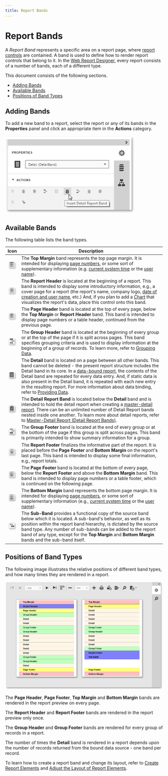 ```yaml
---
title: Report Bands
---
```

# Report Bands
A _Report Band_ represents a specific area on a report page, where [report controls](../../../../interface-elements-for-web/articles/report-designer/report-elements/report-controls.md) are contained. A band is used to define how to render report controls that belong to it. In the [Web Report Designer](../../../../interface-elements-for-web/articles/report-designer.md),  every report consists of a number of bands, each of a different type.

This document consists of the following sections.
* [Adding Bands](#adding)
* [Available Bands](#bands)
* [Positions of Band Types](#position)

## <a name="adding"/>Adding Bands
To add a new band to a report, select the report or any of its bands in the **Properties** panel and click an appropriate item in the **Actions** category.

![web-report-designer-insert-bands](../../../images/Img122360.png)

## <a name="bands"/>Available Bands
The following table lists the band types.

| Icon | Description |
|---|---|
| ![eud-create-report-elements-11](../../../images/Img119258.png) | The **Top Margin** band represents the top page margin. It is intended for displaying [page numbers](../../../../interface-elements-for-web/articles/report-designer/creating-reports/add-details-about-a-report/add-page-numbers-and-system-information-to-a-report.md), or some sort of supplementary information (e.g. [current system time](../../../../interface-elements-for-web/articles/report-designer/creating-reports/add-details-about-a-report/add-page-numbers-and-system-information-to-a-report.md) or the [user name](../../../../interface-elements-for-web/articles/report-designer/creating-reports/add-details-about-a-report/add-page-numbers-and-system-information-to-a-report.md)). |
| ![eud-create-report-elements-10](../../../images/Img119257.png) | The **Report Header** is located at the beginning of a report. This band is intended to display some introductory information, e.g., a cover page for a report (the report's name, company logo, [date of creation and user name](../../../../interface-elements-for-web/articles/report-designer/creating-reports/add-details-about-a-report/add-page-numbers-and-system-information-to-a-report.md), etc.) And, if you plan to add a [Chart](../../../../interface-elements-for-web/articles/report-designer/report-types/chart-with-static-series.md) that visualizes the report's data, place this control onto this band. |
| ![eud-create-report-elements-8](../../../images/Img119255.png) | The **Page Header** band is located at the top of every page, below the **Top Margin** or **Report Header** band. This band is intended to display page numbers or a table header, continued from the previous page. |
| ![eud-create-report-elements-6](../../../images/Img119252.png) | The **Group Header** band is located at the beginning of every group or at the top of the page if it is split across pages. This band specifies grouping criteria and is used to display information at the beginning of a group of records. To learn more, refer to [Grouping Data](../../../../interface-elements-for-web/articles/report-designer/creating-reports/shaping-data/grouping-data.md). |
| ![eud-create-report-elements-4](../../../images/Img119250.png) | The **Detail** band is located on a page between all other bands. This band cannot be deleted - the present report structure includes the Detail band in its core. In a [data-bound report](../../../../interface-elements-for-web/articles/report-designer/creating-reports/providing-data/bind-a-report-to-data.md), the contents of the Detail band are repeated for every data entry. And, if static data is also present in the Detail band, it is repeated with each new entry in the resulting report. For more information about data binding, refer to [Providing Data](../../../../interface-elements-for-web/articles/report-designer/creating-reports/providing-data.md). |
| ![eud-create-report-elements-3](../../../images/Img119249.png) | The **Detail Report Band** is located below the **Detail** band and is intended to hold the detail report when creating a [master-detail report](../../../../interface-elements-for-web/articles/report-designer/report-types/master-detail-report-(detail-report-bands).md). There can be an unlimited number of Detail Report bands nested inside one another. To learn more about detail reports, refer to [Master-Detail Report (Detail Report Bands)](../../../../interface-elements-for-web/articles/report-designer/report-types/master-detail-report-(detail-report-bands).md). |
| ![eud-create-report-elements-5](../../../images/Img119251.png) | The **Group Footer** band is located at the end of every group or at the bottom of the page if this group is split across pages. This band is primarily intended to show summary information for a group. |
| ![eud-create-report-elements-9](../../../images/Img119256.png) | The **Report Footer** finalizes the informative part of the report. It is placed before the **Page Footer** and **Bottom Margin** on the report's last page. This band is intended to display some final information, e.g., report totals. |
| ![eud-create-report-elements-7](../../../images/Img119254.png) | The **Page Footer** band is located at the bottom of every page, below the **Report Footer** and above the  **Bottom Margin** band. This band is intended to display page numbers or a table footer, which is continued on the following page. |
| ![eud-create-report-elements-2](../../../images/Img119248.png) | The **Bottom Margin** band represents the bottom page margin. It is intended for displaying [page numbers](../../../../interface-elements-for-web/articles/report-designer/creating-reports/add-details-about-a-report/add-page-numbers-and-system-information-to-a-report.md), or some sort of supplementary information (e.g., [current system time](../../../../interface-elements-for-web/articles/report-designer/creating-reports/add-details-about-a-report/add-page-numbers-and-system-information-to-a-report.md) or the [user name](../../../../interface-elements-for-web/articles/report-designer/creating-reports/add-details-about-a-report/add-page-numbers-and-system-information-to-a-report.md)). |
| ![eud-create-report-elements-12](../../../images/Img119260.png) | The **Sub-Band** provides a functional copy of the source band below which it is located. A sub-band's behavior, as well as its position within the report band hierarchy, is dictated by the source band type. Any number of sub-bands can be added to the report band of any type, except for the **Top Margin** and **Bottom Margin** bands and the sub-band itself. |

## <a name="position"/>Positions of Band Types
The following image illustrates the relative positions of different band types, and how many times they are rendered in a report.

![eud-report-bands-0](../../../images/Img120145.png)

The **Page Header**, **Page Footer**, **Top Margin** and **Bottom Margin** bands are rendered in the report preview on every page.

The **Report Header** and **Report Footer** bands are rendered in the report preview only once.

The **Group Header** and **Group Footer** bands are rendered for every group of records in a report.

The number of times the **Detail** band is rendered in a report depends upon the number of records returned from the bound data source - one band per record.

To learn how to create a report band and change its layout, refer to [Create Report Elements](../../../../interface-elements-for-web/articles/report-designer/creating-reports/basic-operations/create-report-elements.md) and [Adjust the Layout of Report Elements](../../../../interface-elements-for-web/articles/report-designer/creating-reports/basic-operations/adjust-the-layout-of-report-elements.md).